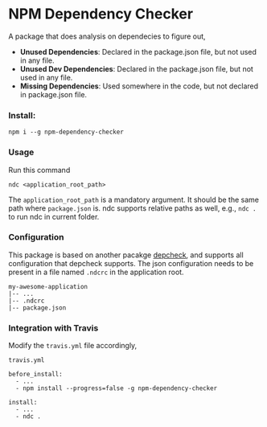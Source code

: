 # NPM Dependency Checker
A package that does analysis on dependecies to figure out,
- **Unused Dependencies**: Declared in the package.json file, but not used in any file.
- **Unused Dev Dependencies**: Declared in the package.json file, but not used in any file.
- **Missing Dependencies**: Used somewhere in the code, but not declared in package.json file.

### Install:
```
npm i --g npm-dependency-checker
```

### Usage

Run this command
```
ndc <application_root_path>
```

The `application_root_path` is a mandatory argument. It should be the same path where `package.json` is. ndc supports relative paths as well, e.g., `ndc .` to run ndc in current folder.

### Configuration
This package is based on another pacakge [depcheck](https://www.npmjs.com/package/depcheck), and supports all configuration that depcheck supports. The json configuration needs to be present in a file named `.ndcrc` in the application root.

```
my-awesome-application
|-- ...
|-- .ndcrc
|-- package.json
```

### Integration with Travis
Modify the `travis.yml` file accordingly,
```
travis.yml

before_install:
  - ...
  - npm install --progress=false -g npm-dependency-checker

install:
  - ...
  - ndc .
```
